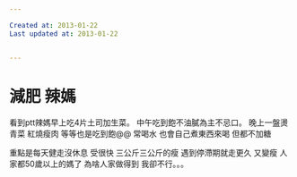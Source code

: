 ```yaml
---

Created at: 2013-01-22
Last updated at: 2013-01-22


---
```


# 減肥 辣媽


看到ptt辣媽早上吃4片土司加生菜。
中午吃到飽不油膩為主不忌口。
晚上一盤燙青菜 紅燒瘦肉 等等也是吃到飽@@
常喝水 也會自己煮東西來喝 但都不加糖

重點是每天健走沒休息 受很快 三公斤三公斤的瘦 遇到停滯期就走更久 又變瘦 人家都50歲以上的媽了 為啥人家做得到 我卻不行。。。

